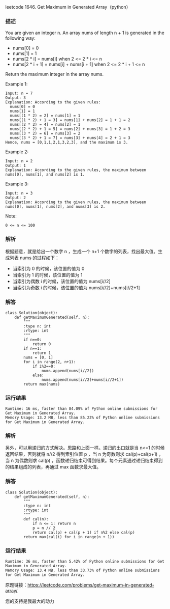 leetcode  1646. Get Maximum in Generated Array（python）

### 描述

You are given an integer n. An array nums of length n + 1 is generated in the following way:

* nums[0] = 0
* nums[1] = 1
* nums[2 * i] = nums[i] when 2 <= 2 * i <= n
* nums[2 * i + 1] = nums[i] + nums[i + 1] when 2 <= 2 * i + 1 <= n

Return the maximum integer in the array nums​​​.



Example 1:

	Input: n = 7
	Output: 3
	Explanation: According to the given rules:
	  nums[0] = 0
	  nums[1] = 1
	  nums[(1 * 2) = 2] = nums[1] = 1
	  nums[(1 * 2) + 1 = 3] = nums[1] + nums[2] = 1 + 1 = 2
	  nums[(2 * 2) = 4] = nums[2] = 1
	  nums[(2 * 2) + 1 = 5] = nums[2] + nums[3] = 1 + 2 = 3
	  nums[(3 * 2) = 6] = nums[3] = 2
	  nums[(3 * 2) + 1 = 7] = nums[3] + nums[4] = 2 + 1 = 3
	Hence, nums = [0,1,1,2,1,3,2,3], and the maximum is 3.

	
Example 2:


	Input: n = 2
	Output: 1
	Explanation: According to the given rules, the maximum between nums[0], nums[1], and nums[2] is 1.

Example 3:

	Input: n = 3
	Output: 2
	Explanation: According to the given rules, the maximum between nums[0], nums[1], nums[2], and nums[3] is 2.





Note:

	0 <= n <= 100


### 解析


根据题意，就是给出一个数字 n ，生成一个 n+1 个数字的列表，找出最大值。生成列表 nums 的过程如下：

* 当索引为 0 的时候，该位置的值为 0
* 当索引为 1 的时候，该位置的值为 1
* 当索引为偶数 i 的时候，该位置的值为 nums[i//2]
* 当索引为奇数 i 的时候，该位置的值为 nums[i//2]+nums[i//2+1]



### 解答
				

	class Solution(object):
	    def getMaximumGenerated(self, n):
	        """
	        :type n: int
	        :rtype: int
	        """
	        if n==0:
	            return 0
	        if n==1:
	            return 1
	        nums = [0, 1]
	        for i in range(2, n+1):
	            if i%2==0:
	                nums.append(nums[i//2])
	            else:
	                nums.append(nums[i//2]+nums[i//2+1])
	        return max(nums)
            	      
			
### 运行结果

	Runtime: 16 ms, faster than 84.09% of Python online submissions for Get Maximum in Generated Array.
	Memory Usage: 13.2 MB, less than 85.23% of Python online submissions for Get Maximum in Generated Array.

### 解析

另外，可以用递归的方式解决。思路和上面一样。递归的出口就是当 n<=1 的时候返回结果，否则就将 n//2 得到索引位置 p ，当 n 为奇数则求 cal(p)+cal(p+1) ，当 n 为偶数则求 cal(p) ，函数递归结束可得到结果。每个元素通过递归结束得到的结果组成的列表，再通过 max 函数求最大值。
### 解答

	class Solution(object):
	    def getMaximumGenerated(self, n):
	        """
	        :type n: int
	        :rtype: int
	        """
	        def cal(n):
	            if n <= 1: return n
	            p = n // 2
	            return cal(p) + cal(p + 1) if n%2 else cal(p)
	        return max(cal(i) for i in range(n + 1))

### 运行结果

	Runtime: 36 ms, faster than 5.42% of Python online submissions for Get Maximum in Generated Array.
	Memory Usage: 13.4 MB, less than 33.73% of Python online submissions for Get Maximum in Generated Array.

原题链接：https://leetcode.com/problems/get-maximum-in-generated-array/



您的支持是我最大的动力
